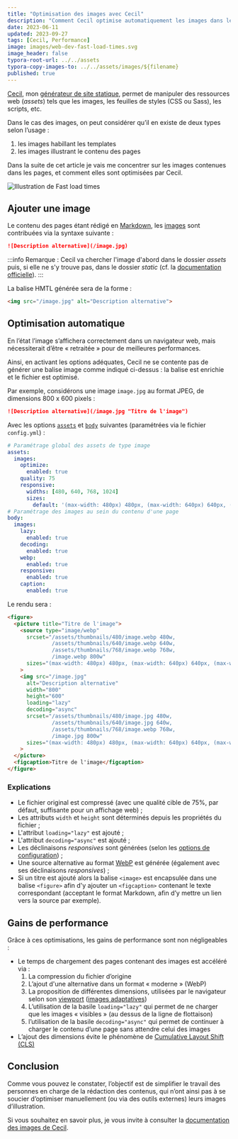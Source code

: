 ```yaml
---
title: "Optimisation des images avec Cecil"
description: "Comment Cecil optimise automatiquement les images dans les contenus écrit en Markdown et pour quels gains de performance."
date: 2023-06-11
updated: 2023-09-27
tags: [Cecil, Performance]
image: images/web-dev-fast-load-times.svg
image_header: false
typora-root-url: ../../assets
typora-copy-images-to: ../../assets/images/${filename}
published: true
---
```

[Cecil](/tags/cecil), mon [générateur de site statique](https://cecil.app/), permet de manipuler des ressources web (_assets_) tels que les images, les feuilles de styles (CSS ou Sass), les scripts, etc.

Dans le cas des images, on peut considérer qu’il en existe de deux types selon l’usage :

1. les images habillant les templates
2. les images illustrant le contenu des pages

Dans la suite de cet article je vais me concentrer sur les images contenues dans les pages, et comment elles sont optimisées par Cecil.

![Illustration de Fast load times](/images/web-dev-fast-load-times.svg "Illustration de [Fast load times](https://web.dev/fast/)")

<!-- break -->

## Ajouter une image

Le contenu des pages étant rédigé en [Markdown](https://cecil.app/documentation/content/#markdown), les [images](https://cecil.app/documentation/content/#images) sont contribuées via la syntaxe suivante :

```markdown
![Description alternative](/image.jpg)
```

:::info
Remarque : Cecil va chercher l'image d'abord dans le dossier _assets_ puis, si elle ne s'y trouve pas, dans le dossier _static_ (cf. la [documentation officielle](https://cecil.app/documentation/content/#files-organization)).
:::

La balise HMTL générée sera de la forme :

```html
<img src="/image.jpg" alt="Description alternative">
```

## Optimisation automatique

En l’état l’image s’affichera correctement dans un navigateur web, mais nécessiterait d’être « retraitée » pour de meilleures performances.

Ainsi, en activant les options adéquates, Cecil ne se contente pas de générer une balise image comme indiqué ci-dessus : la balise est enrichie et le fichier est optimisé.

Par exemple, considérons une image `image.jpg` au format JPEG, de dimensions 800 x 600 pixels :

```markdown
![Description alternative](/image.jpg "Titre de l'image")
```

Avec les options [`assets`](https://cecil.app/documentation/configuration/#assets) et [`body`](https://cecil.app/documentation/configuration/#body) suivantes (paramétrées via le fichier `config.yml`) :

```yaml
# Paramétrage global des assets de type image
assets:
  images:
    optimize:
      enabled: true
    quality: 75
    responsive:
      widths: [480, 640, 768, 1024]
      sizes:
        default: '(max-width: 480px) 480px, (max-width: 640px) 640px, (max-width: 800px) 768px, (max-width: 1600px) 1024px'
# Paramétrage des images au sein du contenu d'une page
body:
  images:
    lazy:
      enabled: true
    decoding:
      enabled: true
    webp:
      enabled: true
    responsive:
      enabled: true
    caption:
      enabled: true
```

Le rendu sera :

```html
<figure>
  <picture title="Titre de l'image">
    <source type="image/webp"
      srcset="/assets/thumbnails/480/image.webp 480w,
              /assets/thumbnails/640/image.webp 640w,
              /assets/thumbnails/768/image.webp 768w,
              /image.webp 800w"
      sizes="(max-width: 480px) 480px, (max-width: 640px) 640px, (max-width: 800px) 768px, (max-width: 1600px) 1024px"
    >
    <img src="/image.jpg"
      alt="Description alternative"
      width="800"
      height="600"
      loading="lazy"
      decoding="async"
      srcset="/assets/thumbnails/480/image.jpg 480w,
              /assets/thumbnails/640/image.jpg 640w,
              /assets/thumbnails/768/image.webp 768w,
              /image.jpg 800w"
      sizes="(max-width: 480px) 480px, (max-width: 640px) 640px, (max-width: 800px) 768px, (max-width: 1600px) 1024px"
    >
  </picture>
  <figcaption>Titre de l'image</figcaption>
</figure>
```

### Explications

- Le fichier original est compressé (avec une qualité cible de 75%, par défaut, suffisante pour un affichage web) ;
- Les attributs `width` et `height` sont déterminés depuis les propriétés du fichier ;
- L'attribut `loading="lazy"` est ajouté ;
- L'attribut `decoding="async"` est ajouté ;
- Les déclinaisons _responsives_ sont générées (selon les [options de configuration](https://cecil.app/documentation/configuration/#assets)) ;
- Une source alternative au format [WebP](https://developers.google.com/speed/webp) est générée (également avec ses déclinaisons _responsives_) ;
- Si un titre est ajouté alors la balise `<image>` est encapsulée dans une balise `<figure>` afin d'y ajouter un `<figcaption>` contenant le texte correspondant (acceptant le format Markdown, afin d’y mettre un lien vers la source par exemple).

## Gains de performance

Grâce à ces optimisations, les gains de performance sont non négligeables :

- Le temps de chargement des pages contenant des images est accéléré via :
  1. La compression du fichier d’origine
  2. L’ajout d'une alternative dans un format « moderne » (WebP)
  3. La proposition de différentes dimensions, utilisées par le navigateur selon son [viewport](https://developer.mozilla.org/docs/Glossary/Viewport) ([images adaptatives](https://developer.mozilla.org/docs/Learn/HTML/Multimedia_and_embedding/Responsive_images))
  4. L’utilisation de la basile `loading="lazy"` qui permet de ne charger que les images « visibles » (au dessus de la ligne de flottaison)
  5. l’utilisation de la basile `decoding="async"` qui permet de continuer à charger le contenu d’une page sans attendre celui des images
- L’ajout des dimensions évite le phénomène de [Cumulative Layout Shift (CLS)](https://web.dev/cls/)

## Conclusion

Comme vous pouvez le constater, l’objectif est de simplifier le travail des personnes en charge de la rédaction des contenus, qui n’ont ainsi pas à se soucier d’optimiser manuellement (ou via des outils externes) leurs images d’illustration.

Si vous souhaitez en savoir plus, je vous invite à consulter la [documentation des images de Cecil](https://cecil.app/documentation/content/#images).
